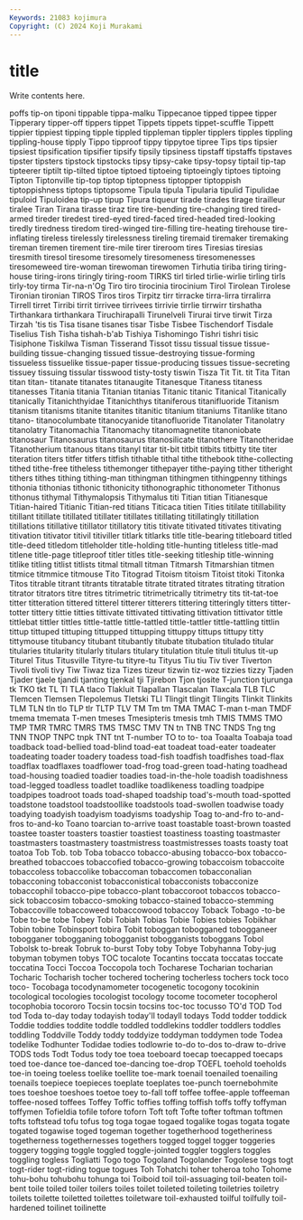 ```yaml
---
Keywords: 21083 kojimura
Copyright: (C) 2024 Koji Murakami
---
```


# title

Write contents here.



poffs
tip-on tiponi tippable tippa-malku Tippecanoe tipped tippee tipper Tipperary tipper-off
tippers tippet Tippets tippets tippet-scuffle Tippett tippier tippiest tipping tipple
tippled tippleman tippler tipplers tipples tippling tippling-house tipply Tippo tipproof
tippy tippytoe tipree Tips tips tipsier tipsiest tipsification tipsifier tipsify
tipsily tipsiness tipstaff tipstaffs tipstaves tipster tipsters tipstock tipstocks tipsy
tipsy-cake tipsy-topsy tiptail tip-tap tipteerer tiptilt tip-tilted tiptoe tiptoed tiptoeing
tiptoeingly tiptoes tiptoing Tipton Tiptonville tip-top tiptop tiptopness tiptopper tiptoppish
tiptoppishness tiptops tiptopsome Tipula tipula Tipularia tipulid Tipulidae tipuloid Tipuloidea
tip-up tipup Tipura tiqueur tirade tirades tirage tirailleur tiralee Tiran
Tirana tirasse tiraz tire tire-bending tire-changing tired tired-armed tireder tiredest
tired-eyed tired-faced tired-headed tired-looking tiredly tiredness tiredom tired-winged tire-filling tire-heating
tirehouse tire-inflating tireless tirelessly tirelessness tireling tiremaid tiremaker tiremaking tireman
tiremen tirement tire-mile tirer tireroom tires Tiresias tiresias tiresmith tiresol
tiresome tiresomely tiresomeness tiresomenesses tiresomeweed tire-woman tirewoman tirewomen Tirhutia tiriba
tiring tiring-house tiring-irons tiringly tiring-room TIRKS tirl tirled tirlie-wirlie tirling
tirls tirly-toy tirma Tir-na-n'Og Tiro tiro tirocinia tirocinium Tirol Tirolean
Tirolese Tironian tironian TIROS Tiros tiros Tirpitz tirr tirracke tirra-lirra
tirralirra Tirrell tirret Tirribi tirrit tirrivee tirrivees tirrivie tirrlie tirrwirr
tirshatha Tirthankara tirthankara Tiruchirapalli Tirunelveli Tirurai tirve tirwit Tirza Tirzah
'tis tis Tisa tisane tisanes tisar Tisbe Tisbee Tischendorf Tisdale
Tiselius Tish Tisha tishah-b'ab Tishiya Tishomingo Tishri tishri tisic Tisiphone
Tiskilwa Tisman Tisserand Tissot tissu tissual tissue tissue-building tissue-changing tissued
tissue-destroying tissue-forming tissueless tissuelike tissue-paper tissue-producing tissues tissue-secreting tissuey tissuing
tissular tisswood tisty-tosty tiswin Tisza Tit Tit. tit Tita Titan
titan titan- titanate titanates titanaugite Titanesque Titaness titaness titanesses Titania
titania Titanian titanias Titanic titanic Titanical Titanically titanically Titanichthyidae Titanichthys
titaniferous titanifluoride Titanism titanism titanisms titanite titanites titanitic titanium titaniums
Titanlike titano titano- titanocolumbate titanocyanide titanofluoride Titanolater Titanolatry titanolatry Titanomachia
Titanomachy titanomagnetite titanoniobate titanosaur Titanosaurus titanosaurus titanosilicate titanothere Titanotheridae Titanotherium
titanous titans titanyl titar tit-bit titbit titbits titbitty tite titer
titeration titers titfer titfers titfish tithable tithal tithe tithebook tithe-collecting
tithed tithe-free titheless tithemonger tithepayer tithe-paying tither titheright tithers tithes
tithing tithing-man tithingman tithingmen tithingpenny tithings tithonia tithonias tithonic tithonicity
tithonographic tithonometer Tithonus tithonus tithymal Tithymalopsis Tithymalus titi Titian titian
Titianesque Titian-haired Titianic Titian-red titians Titicaca titien Tities titilate titillability
titillant titillate titillated titillater titillates titillating titillatingly titillation titillations titillative
titillator titillatory titis titivate titivated titivates titivating titivation titivator titivil
titiviller titlark titlarks title title-bearing titleboard titled title-deed titledom titleholder
title-holding title-hunting titleless title-mad titlene title-page titleproof titler titles title-seeking
titleship title-winning titlike titling titlist titlists titmal titmall titman Titmarsh
Titmarshian titmen titmice titmmice titmouse Tito Titograd Titoism titoism Titoist
titoki Titonka Titos titrable titrant titrants titratable titrate titrated titrates
titrating titration titrator titrators titre titres titrimetric titrimetrically titrimetry tits
tit-tat-toe titter titteration tittered titterel titterer titterers tittering titteringly titters
titter-totter tittery tittie titties tittivate tittivated tittivating tittivation tittivator tittle
tittlebat tittler tittles tittle-tattle tittle-tattled tittle-tattler tittle-tattling tittlin tittup tittuped
tittuping tittupped tittupping tittuppy tittups tittupy titty tittymouse titubancy titubant
titubantly titubate titubation titulado titular titularies titularity titularly titulars titulary
titulation titule tituli titulus tit-up Titurel Titus Titusville Tityre-tu tityre-tu
Tityus Tiu tiu Tiv tiver Tiverton Tivoli tivoli tivy Tiw
Tiwaz tiza Tizes tizeur tizwin tiz-woz tizzies tizzy Tjaden Tjader
tjaele tjandi tjanting tjenkal tji Tjirebon Tjon tjosite T-junction tjurunga
tk TKO tkt TL Tl TLA tlaco Tlakluit Tlapallan Tlascalan
Tlaxcala TLB TLC Tlemcen Tlemsen Tlepolemus Tletski TLI Tlingit tlingit
Tlingits Tlinkit Tlinkits TLM TLN tln tlo TLP tlr TLTP
TLV TM Tm tm TMA TMAC T-man t-man TMDF tmema
tmemata T-men tmeses Tmesipteris tmesis tmh TMIS TMMS TMO TMP
TMR TMRC TMRS TMS TMSC TMV TN tn TNB TNC
TNDS Tng tng TNN TNOP TNPC tnpk TNT tnt T-number
TO to to- toa Toaalta Toabaja toad toadback toad-bellied toad-blind
toad-eat toadeat toad-eater toadeater toadeating toader toadery toadess toad-fish toadfish
toadfishes toad-flax toadflax toadflaxes toadflower toad-frog toad-green toad-hating toadhead toad-housing
toadied toadier toadies toad-in-the-hole toadish toadishness toad-legged toadless toadlet toadlike
toadlikeness toadling toadpipe toadpipes toadroot toads toad-shaped toadship toad's-mouth toad-spotted
toadstone toadstool toadstoollike toadstools toad-swollen toadwise toady toadying toadyish toadyism
toadyisms toadyship Toag to-and-fro to-and-fros to-and-ko Toano toarcian to-arrive toast
toastable toast-brown toasted toastee toaster toasters toastier toastiest toastiness toasting
toastmaster toastmasters toastmastery toastmistress toastmistresses toasts toasty toat toatoa Tob
Tob. tob Toba tobacco tobacco-abusing tobacco-box tobacco-breathed tobaccoes tobaccofied tobacco-growing
tobaccoism tobaccoite tobaccoless tobaccolike tobaccoman tobaccomen tobacconalian tobacconing tobacconist tobacconistical
tobacconists tobacconize tobaccophil tobacco-pipe tobacco-plant tobaccoroot tobaccos tobacco-sick tobaccosim tobacco-smoking
tobacco-stained tobacco-stemming Tobaccoville tobaccoweed tobaccowood tobaccoy Toback Tobago -to-be Tobe
to-be tobe Tobey Tobi Tobiah Tobias Tobie Tobies tobies Tobikhar
Tobin tobine Tobinsport tobira Tobit toboggan tobogganed tobogganeer tobogganer tobogganing
tobogganist tobogganists toboggans Tobol Tobolsk to-break Tobruk to-burst Toby toby
Tobye Tobyhanna Toby-jug tobyman tobymen tobys TOC tocalote Tocantins toccata
toccatas toccate toccatina Tocci Toccoa Toccopola toch Tocharese Tocharian tocharian
Tocharic Tocharish tocher tochered tochering tocherless tochers tock toco toco-
Tocobaga tocodynamometer tocogenetic tocogony tocokinin tocological tocologies tocologist tocology tocome
tocometer tocopherol tocophobia tocororo Tocsin tocsin tocsins toc-toc tocusso TO'd
TOD Tod tod Toda to-day today todayish today'll todayll todays
Todd todder toddick Toddie toddies toddite toddle toddled toddlekins toddler
toddlers toddles toddling Toddville Toddy toddy toddyize toddyman toddymen tode
Todea todelike Todhunter Todidae todies todlowrie to-do to-dos to-draw to-drive
TODS tods Todt Todus tody toe toea toeboard toecap toecapped
toecaps toed toe-dance toe-danced toe-dancing toe-drop TOEFL toehold toeholds toe-in
toeing toeless toelike toellite toe-mark toenail toenailed toenailing toenails toepiece
toepieces toeplate toeplates toe-punch toernebohmite toes toeshoe toeshoes toetoe toey
to-fall toff toffee toffee-apple toffeeman toffee-nosed toffees Toffey Toffic toffies
toffing toffish toffs toffy toffyman toffymen Tofieldia tofile tofore toforn
Toft toft Tofte tofter toftman toftmen tofts toftstead tofu tofus
tog toga togae togaed togalike togas togata togate togated togawise
toged togeman together togetherhood togetheriness togetherness togethernesses togethers togged toggel
togger toggeries toggery togging toggle toggled toggle-jointed toggler togglers toggles
toggling togless Togliatti Togo togo Togoland Togolander Togolese togs togt
togt-rider togt-riding togue togues Toh Tohatchi toher toheroa toho Tohome
tohu-bohu tohubohu tohunga toi Toiboid toil toil-assuaging toil-beaten toil-bent toile
toiled toiler toilers toiles toilet toileted toileting toiletries toiletry toilets
toilette toiletted toilettes toiletware toil-exhausted toilful toilfully toil-hardened toilinet toilinette
